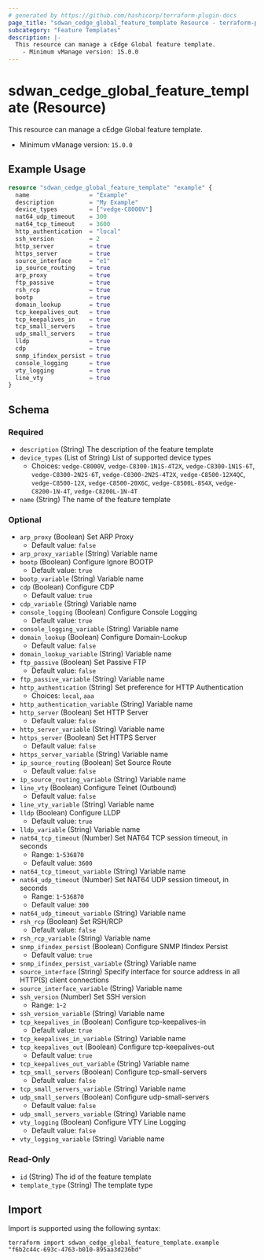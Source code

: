 ```yaml
---
# generated by https://github.com/hashicorp/terraform-plugin-docs
page_title: "sdwan_cedge_global_feature_template Resource - terraform-provider-sdwan"
subcategory: "Feature Templates"
description: |-
  This resource can manage a cEdge Global feature template.
    - Minimum vManage version: 15.0.0
---
```


# sdwan_cedge_global_feature_template (Resource)

This resource can manage a cEdge Global feature template.
  - Minimum vManage version: `15.0.0`

## Example Usage

```terraform
resource "sdwan_cedge_global_feature_template" "example" {
  name                 = "Example"
  description          = "My Example"
  device_types         = ["vedge-C8000V"]
  nat64_udp_timeout    = 300
  nat64_tcp_timeout    = 3600
  http_authentication  = "local"
  ssh_version          = 2
  http_server          = true
  https_server         = true
  source_interface     = "e1"
  ip_source_routing    = true
  arp_proxy            = true
  ftp_passive          = true
  rsh_rcp              = true
  bootp                = true
  domain_lookup        = true
  tcp_keepalives_out   = true
  tcp_keepalives_in    = true
  tcp_small_servers    = true
  udp_small_servers    = true
  lldp                 = true
  cdp                  = true
  snmp_ifindex_persist = true
  console_logging      = true
  vty_logging          = true
  line_vty             = true
}
```

<!-- schema generated by tfplugindocs -->
## Schema

### Required

- `description` (String) The description of the feature template
- `device_types` (List of String) List of supported device types
  - Choices: `vedge-C8000V`, `vedge-C8300-1N1S-4T2X`, `vedge-C8300-1N1S-6T`, `vedge-C8300-2N2S-6T`, `vedge-C8300-2N2S-4T2X`, `vedge-C8500-12X4QC`, `vedge-C8500-12X`, `vedge-C8500-20X6C`, `vedge-C8500L-8S4X`, `vedge-C8200-1N-4T`, `vedge-C8200L-1N-4T`
- `name` (String) The name of the feature template

### Optional

- `arp_proxy` (Boolean) Set ARP Proxy
  - Default value: `false`
- `arp_proxy_variable` (String) Variable name
- `bootp` (Boolean) Configure Ignore BOOTP
  - Default value: `true`
- `bootp_variable` (String) Variable name
- `cdp` (Boolean) Configure CDP
  - Default value: `true`
- `cdp_variable` (String) Variable name
- `console_logging` (Boolean) Configure Console Logging
  - Default value: `true`
- `console_logging_variable` (String) Variable name
- `domain_lookup` (Boolean) Configure Domain-Lookup
  - Default value: `false`
- `domain_lookup_variable` (String) Variable name
- `ftp_passive` (Boolean) Set Passive FTP
  - Default value: `false`
- `ftp_passive_variable` (String) Variable name
- `http_authentication` (String) Set preference for HTTP Authentication
  - Choices: `local`, `aaa`
- `http_authentication_variable` (String) Variable name
- `http_server` (Boolean) Set HTTP Server
  - Default value: `false`
- `http_server_variable` (String) Variable name
- `https_server` (Boolean) Set HTTPS Server
  - Default value: `false`
- `https_server_variable` (String) Variable name
- `ip_source_routing` (Boolean) Set Source Route
  - Default value: `false`
- `ip_source_routing_variable` (String) Variable name
- `line_vty` (Boolean) Configure Telnet (Outbound)
  - Default value: `false`
- `line_vty_variable` (String) Variable name
- `lldp` (Boolean) Configure LLDP
  - Default value: `true`
- `lldp_variable` (String) Variable name
- `nat64_tcp_timeout` (Number) Set NAT64 TCP session timeout, in seconds
  - Range: `1`-`536870`
  - Default value: `3600`
- `nat64_tcp_timeout_variable` (String) Variable name
- `nat64_udp_timeout` (Number) Set NAT64 UDP session timeout, in seconds
  - Range: `1`-`536870`
  - Default value: `300`
- `nat64_udp_timeout_variable` (String) Variable name
- `rsh_rcp` (Boolean) Set RSH/RCP
  - Default value: `false`
- `rsh_rcp_variable` (String) Variable name
- `snmp_ifindex_persist` (Boolean) Configure SNMP Ifindex Persist
  - Default value: `true`
- `snmp_ifindex_persist_variable` (String) Variable name
- `source_interface` (String) Specify interface for source address in all HTTP(S) client connections
- `source_interface_variable` (String) Variable name
- `ssh_version` (Number) Set SSH version
  - Range: `1`-`2`
- `ssh_version_variable` (String) Variable name
- `tcp_keepalives_in` (Boolean) Configure tcp-keepalives-in
  - Default value: `true`
- `tcp_keepalives_in_variable` (String) Variable name
- `tcp_keepalives_out` (Boolean) Configure tcp-keepalives-out
  - Default value: `true`
- `tcp_keepalives_out_variable` (String) Variable name
- `tcp_small_servers` (Boolean) Configure tcp-small-servers
  - Default value: `false`
- `tcp_small_servers_variable` (String) Variable name
- `udp_small_servers` (Boolean) Configure udp-small-servers
  - Default value: `false`
- `udp_small_servers_variable` (String) Variable name
- `vty_logging` (Boolean) Configure VTY Line Logging
  - Default value: `false`
- `vty_logging_variable` (String) Variable name

### Read-Only

- `id` (String) The id of the feature template
- `template_type` (String) The template type

## Import

Import is supported using the following syntax:

```shell
terraform import sdwan_cedge_global_feature_template.example "f6b2c44c-693c-4763-b010-895aa3d236bd"
```
